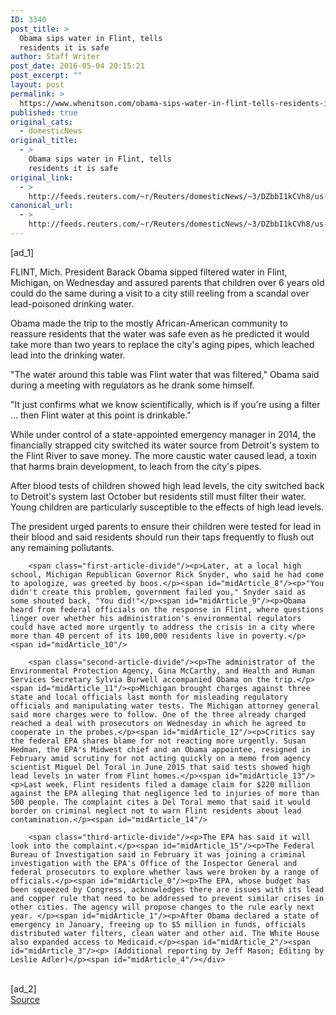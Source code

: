 ```yaml
---
ID: 3340
post_title: >
  Obama sips water in Flint, tells
  residents it is safe
author: Staff Writer
post_date: 2016-05-04 20:15:21
post_excerpt: ""
layout: post
permalink: >
  https://www.whenitson.com/obama-sips-water-in-flint-tells-residents-it-is-safe/
published: true
original_cats:
  - domesticNews
original_title:
  - >
    Obama sips water in Flint, tells
    residents it is safe
original_link:
  - >
    http://feeds.reuters.com/~r/Reuters/domesticNews/~3/DZbbI1kCVh8/us-michigan-water-obama-idUSKCN0XV0YT
canonical_url:
  - >
    http://feeds.reuters.com/~r/Reuters/domesticNews/~3/DZbbI1kCVh8/us-michigan-water-obama-idUSKCN0XV0YT
---
```

 [ad_1]
<br><div id="articleText">
<span id="midArticle_start"/>

<span id="midArticle_0"/><span class="focusParagraph" readability="7"><p><span class="articleLocation">FLINT, Mich.</span> President Barack Obama sipped filtered water in Flint, Michigan, on Wednesday and assured parents that children over 6 years old could do the same during a visit to a city still reeling from a scandal over lead-poisoned drinking water.</p></span><span id="midArticle_1"/><p>Obama made the trip to the mostly African-American community to reassure residents that the water was safe even as he predicted it would take more than two years to replace the city's aging pipes, which leached lead into the drinking water.</p><span id="midArticle_2"/><p>"The water around this table was Flint water that was filtered," Obama said during a meeting with regulators as he drank some himself.</p><span id="midArticle_3"/><p>"It just confirms what we know scientifically, which is if you're using a filter ... then Flint water at this point is drinkable."</p><span id="midArticle_4"/><p>While under control of a state-appointed emergency manager in 2014, the financially strapped city switched its water source from Detroit's system to the Flint River to save money. The more caustic water caused lead, a toxin that harms brain development, to leach from the city's pipes. </p><span id="midArticle_5"/><p>After blood tests of children showed high lead levels, the city switched back to Detroit's system last October but residents still must filter their water. Young children are particularly susceptible to the effects of high lead levels.</p><span id="midArticle_6"/><p>The president urged parents to ensure their children were tested for lead in their blood and said residents should run their taps frequently to flush out any remaining pollutants.</p><span id="midArticle_7"/>
        
        <span class="first-article-divide"/><p>Later, at a local high school, Michigan Republican Governor Rick Snyder, who said he had come to apologize, was greeted by boos.</p><span id="midArticle_8"/><p>"You didn't create this problem, government failed you," Snyder said as some shouted back, "You did!"</p><span id="midArticle_9"/><p>Obama heard from federal officials on the response in Flint, where questions linger over whether his administration's environmental regulators could have acted more urgently to address the crisis in a city where more than 40 percent of its 100,000 residents live in poverty.</p><span id="midArticle_10"/>
        
        <span class="second-article-divide"/><p>The administrator of the Environmental Protection Agency, Gina McCarthy, and Health and Human Services Secretary Sylvia Burwell accompanied Obama on the trip.</p><span id="midArticle_11"/><p>Michigan brought charges against three state and local officials last month for misleading regulatory officials and manipulating water tests. The Michigan attorney general said more charges were to follow. One of the three already charged reached a deal with prosecutors on Wednesday in which he agreed to cooperate in the probes.</p><span id="midArticle_12"/><p>Critics say the federal EPA shares blame for not reacting more urgently. Susan Hedman, the EPA's Midwest chief and an Obama appointee, resigned in February amid scrutiny for not acting quickly on a memo from agency scientist Miguel Del Toral in June 2015 that said tests showed high lead levels in water from Flint homes.</p><span id="midArticle_13"/><p>Last week, Flint residents filed a damage claim for $220 million against the EPA alleging that negligence led to injuries of more than 500 people. The complaint cites a Del Toral memo that said it would border on criminal neglect not to warn Flint residents about lead contamination.</p><span id="midArticle_14"/>
        
        <span class="third-article-divide"/><p>The EPA has said it will look into the complaint.</p><span id="midArticle_15"/><p>The Federal Bureau of Investigation said in February it was joining a criminal investigation with the EPA's Office of the Inspector General and federal prosecutors to explore whether laws were broken by a range of officials.</p><span id="midArticle_0"/><p>The EPA, whose budget has been squeezed by Congress, acknowledges there are issues with its lead and copper rule that need to be addressed to prevent similar crises in other cities. The agency will propose changes to the rule early next year. </p><span id="midArticle_1"/><p>After Obama declared a state of emergency in January, freeing up to $5 million in funds, officials distributed water filters, clean water and other aid. The White House also expanded access to Medicaid.</p><span id="midArticle_2"/><span id="midArticle_3"/><p> (Additional reporting by Jeff Mason; Editing by Leslie Adler)</p><span id="midArticle_4"/></div>
<br>[ad_2]
<br><a href="http://feeds.reuters.com/~r/Reuters/domesticNews/~3/DZbbI1kCVh8/us-michigan-water-obama-idUSKCN0XV0YT">Source </a>